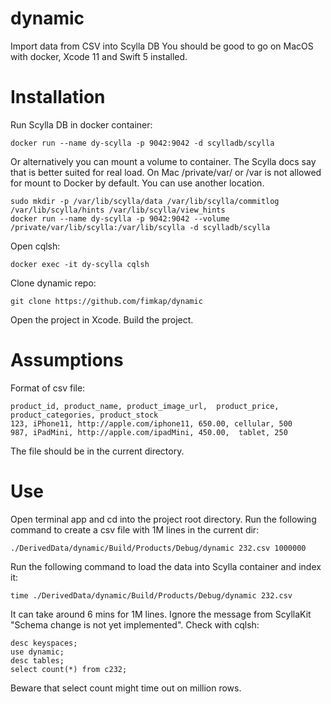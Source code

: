 # dynamic
Import data from CSV into Scylla DB
You should be good to go on MacOS with docker, Xcode 11 and Swift 5 installed.

# Installation
Run Scylla DB in docker container:
```
docker run --name dy-scylla -p 9042:9042 -d scylladb/scylla
```
Or alternatively you can mount a volume to container. The Scylla docs say that is better suited for real load.
On Mac /private/var/ or /var is not allowed for mount to Docker by default. You can use another location.
```
sudo mkdir -p /var/lib/scylla/data /var/lib/scylla/commitlog /var/lib/scylla/hints /var/lib/scylla/view_hints
docker run --name dy-scylla -p 9042:9042 --volume /private/var/lib/scylla:/var/lib/scylla -d scylladb/scylla
```
Open cqlsh:
```
docker exec -it dy-scylla cqlsh
```

Clone dynamic repo:
```
git clone https://github.com/fimkap/dynamic
```

Open the project in Xcode.
Build the project.

# Assumptions
Format of csv file:
```
product_id, product_name, product_image_url,  product_price, product_categories, product_stock
123, iPhone11, http://apple.com/iphone11, 650.00, cellular, 500
987, iPadMini, http://apple.com/ipadMini, 450.00,  tablet, 250
```
The file should be in the current directory.

# Use
Open terminal app and cd into the project root directory.
Run the following command to create a csv file with 1M lines in the current dir:
```
./DerivedData/dynamic/Build/Products/Debug/dynamic 232.csv 1000000
```
Run the following command to load the data into Scylla container and index it:
```
time ./DerivedData/dynamic/Build/Products/Debug/dynamic 232.csv
```
It can take around 6 mins for 1M lines.
Ignore the message from ScyllaKit "Schema change is not yet implemented".
Check with cqlsh:
```
desc keyspaces;
use dynamic;
desc tables;
select count(*) from c232;
```
Beware that select count might time out on million rows.
